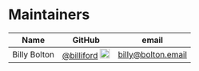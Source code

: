 # Maintainers
| Name | GitHub | email |
|------|--------|-------|
| Billy Bolton | [@billiford](https://github.com/billiford) <img src="https://avatars.githubusercontent.com/billiford" width="20"> | <billy@bolton.email> |
